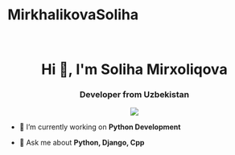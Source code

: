 # MirkhalikovaSoliha
<br>
<h1 align="center">Hi 👋, I'm Soliha Mirxoliqova</h1>
<h3 align="center">Developer from Uzbekistan</h3>

 <p align="center">
   <img src="https://i.pinimg.com/originals/e7/26/c7/e726c74ac081eed50feee1433d12c998.gif"> 
 </p>



- 🔭 I’m currently working on **Python Development**


- 💬 Ask me about **Python, Django, Cpp**

